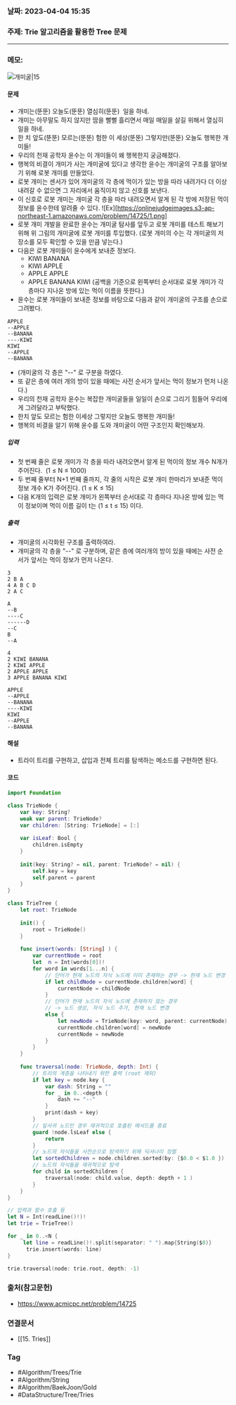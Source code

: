 ### 날짜: 2023-04-04 15:35

### 주제: Trie 알고리즘을 활용한 Tree 문제
---
### 메모: 
![개미굴|15](https://d2gd6pc034wcta.cloudfront.net/tier/13.svg)
#### 문제
- 개미는(뚠뚠) 오늘도(뚠뚠) 열심히(뚠뚠)  일을 하네.
- 개미는 아무말도 하지 않지만 땀을 뻘뻘 흘리면서 매일 매일을 살길 위해서 열심히 일을 하네.
- 한 치 앞도(뚠뚠) 모르는(뚠뚠) 험한 이 세상(뚠뚠) 그렇지만(뚠뚠) 오늘도 행복한 개미들!
- 우리의 천재 공학자 윤수는 이 개미들이 왜 행복한지 궁금해졌다.
- 행복의 비결이 개미가 사는 개미굴에 있다고 생각한 윤수는 개미굴의 구조를 알아보기 위해 로봇 개미를 만들었다.
- 로봇 개미는 센서가 있어 개미굴의 각 층에 먹이가 있는 방을 따라 내려가다 더 이상 내려갈 수 없으면 그 자리에서 움직이지 않고 신호를 보낸다.
- 이 신호로 로봇 개미는 개미굴 각 층을 따라 내려오면서 알게 된 각 방에 저장된 먹이 정보를 윤수한테 알려줄 수 있다.
![Ex][https://onlinejudgeimages.s3-ap-northeast-1.amazonaws.com/problem/14725/1.png]
- 로봇 개미 개발을 완료한 윤수는 개미굴 탐사를 앞두고 로봇 개미를 테스트 해보기 위해 위 그림의 개미굴에 로봇 개미를 투입했다. (로봇 개미의 수는 각 개미굴의 저장소를 모두 확인할 수 있을 만큼 넣는다.)
- 다음은 로봇 개미들이 윤수에게 보내준 정보다.
	-   KIWI BANANA
	-   KIWI APPLE
	-   APPLE APPLE
	-   APPLE BANANA KIWI
	(공백을 기준으로 왼쪽부터 순서대로 로봇 개미가 각 층마다 지나온 방에 있는 먹이 이름을 뜻한다.)
- 윤수는 로봇 개미들이 보내준 정보를 바탕으로 다음과 같이 개미굴의 구조를 손으로 그려봤다.
~~~ Text
APPLE
--APPLE
--BANANA
----KIWI
KIWI
--APPLE
--BANANA
~~~
- (개미굴의 각 층은 "--" 로 구분을 하였다.
- 또 같은 층에 여러 개의 방이 있을 때에는 사전 순서가 앞서는 먹이 정보가 먼저 나온다.)
- 우리의 천재 공학자 윤수는 복잡한 개미굴들을 일일이 손으로 그리기 힘들어 우리에게 그려달라고 부탁했다.
- 한치 앞도 모르는 험한 이세상 그렇지만 오늘도 행복한 개미들!
- 행복의 비결을 알기 위해 윤수를 도와 개미굴이 어떤 구조인지 확인해보자.
##### 입력 
- 첫 번째 줄은 로봇 개미가 각 층을 따라 내려오면서 알게 된 먹이의 정보 개수 N개가 주어진다.  (1 ≤ N ≤ 1000)
- 두 번째 줄부터 N+1 번째 줄까지, 각 줄의 시작은 로봇 개미 한마리가 보내준 먹이 정보 개수 K가 주어진다. (1 ≤ K ≤ 15)
- 다음 K개의 입력은 로봇 개미가 왼쪽부터 순서대로 각 층마다 지나온 방에 있는 먹이 정보이며 먹이 이름 길이 t는 (1 ≤ t ≤ 15) 이다.
##### 출력
- 개미굴의 시각화된 구조를 출력하여라.
- 개미굴의 각 층을 "--" 로 구분하며, 같은 층에 여러개의 방이 있을 때에는 사전 순서가 앞서는 먹이 정보가 먼저 나온다.
~~~ text 
3
2 B A
4 A B C D
2 A C

A
--B
----C
------D
--C
B
--A
~~~
~~~ text
4
2 KIWI BANANA
2 KIWI APPLE
2 APPLE APPLE
3 APPLE BANANA KIWI

APPLE
--APPLE
--BANANA
----KIWI
KIWI
--APPLE
--BANANA
~~~

#### 해설 
- 트라이 트리를 구현하고, 삽입과 전체 트리를 탐색하는 메소드를 구현하면 된다. 

#### 코드
~~~ swift 
import Foundation

class TrieNode { 
	var key: String?
	weak var parent: TrieNode? 
	var children: [String: TrieNode] = [:]
	
	var isLeaf: Bool { 
		children.isEmpty
	}
	
	init(key: String? = nil, parent: TrieNode? = nil) { 
		self.key = key
		self.parent = parent
	}
}

class TrieTree { 
	let root: TrieNode
	
	init() { 
		root = TrieNode()
	}
	
	func insert(words: [String] ) { 
		var currentNode = root
		let  n = Int(words[0])! 
		for word in words[1...n] { 
			// 단어가 현재 노드의 자식 노드에 이미 존재하는 경우 -> 현재 노드 변경 
			if let childNode = currentNode.children[word] { 
				currentNode = childNode
			} 
			// 단어가 현재 노드의 자식 노드에 존재하지 않는 경우 
			// -> 노드 생성, 자식 노드 추가, 현재 노드 변경 
			else { 
				let newNode = TrieNode(key: word, parent: currentNode)
				currentNode.children[word] = newNode
				currentNode = newNode
			}
		}
	}
	
	func traversal(node: TrieNode, depth: Int) { 
		// 트리의 계층을 나타내기 위한 출력 (root 제외)
		if let key = node.key { 
			var dash: String = "" 
			for _ in 0..<depth { 
				dash += "--"
			}
			print(dash + key)
		}
		// 잎사귀 노드인 경우 재귀적으로 호출된 메서드를 종료
		guard !node.lsLeaf else { 
			return
		}
		// 노드의 자식들을 사전순으로 탐색하기 위해 딕셔너리 정렬 
		let sortedChildren = node.children.sorted(by: {$0.0 < $1.0 })
		// 노드의 자식들을 재귀적으로 탐색 
		for child in sortedChildren { 
			traversal(node: child.value, depth: depth + 1 )
		}
	}
}

// 입력과 함수 호출 등
let N = Int(readLine()!)! 
let trie = TrieTree() 

for _ in 0..<N { 
	 let line = readLine()!.split(separator: " ").map{String($0)}
	  trie.insert(words: line) 
}

trie.traversal(node: trie.root, depth: -1)
~~~

### 출처(참고문헌) 
- https://www.acmicpc.net/problem/14725

### 연결문서 
- [[15. Tries]]

### Tag
- #Algorithm/Trees/Trie
- #Algorithm/String
- #Algorithm/BaekJoon/Gold
- #DataStructure/Tree/Tries  